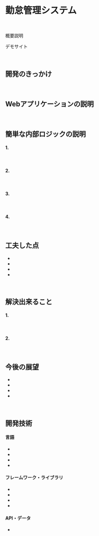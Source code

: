 # 勤怠管理システム

<br>

概要説明

[//]: # (![IMG_0270]&#40;https://user-images.githubusercontent.com/74766908/148157962-20b19cf2-7c12-494a-9263-d25775c61e87.jpg&#41;)

デモサイト<br>

[//]: # (https://sector-strength.herokuapp.com)

<br>

## 開発のきっかけ



<br>

## Webアプリケーションの説明



<br>

## 簡単な内部ロジックの説明

#### 1. 



<br>

#### 2. 


<br>

#### 3. 


<br>

#### 4. 



<br>

## 工夫した点

* 

* 

* 

* 

<br>

## 解決出来ること

#### 1. 


<br>

#### 2. 

<br>

## 今後の展望

* 

* 

* 

* 

<br>

## 開発技術
#### 言語
* 
* 
* 
* 

#### フレームワーク・ライブラリ
* 
* 
* 
* 


#### API・データ
* 
